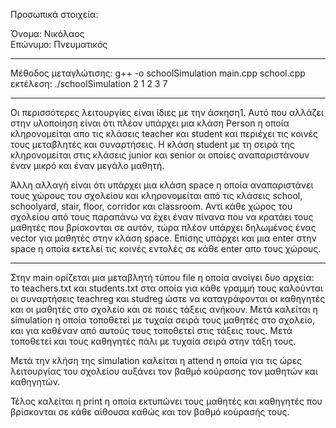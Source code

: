 Προσωπικά στοιχεία:

Όνομα: Νικόλαος\
Επώνυμο: Πνευματικός

--------------------------------------------------------------------------------------------

Μέθοδος μεταγλώτισης: g++ -o schoolSimulation main.cpp school.cpp\
εκτέλεση: ./schoolSimulation 2 1 2 3 7 

--------------------------------------------------------------------------------------------


Οι περισσότερες λειτουργίες είναι ίδιες με την άσκηση1. Αυτό που αλλάζει στην υλοποίηση είναι ότι πλέον υπάρχει μια κλάση Person η οποία κληρονομείται απο τις κλάσεις teacher και student και περιέχει τις κοινές τους μεταβλητές και συναρτήσεις. Η κλάση student με τη σειρά της κληρονομείται στις κλάσεις junior και senior οι οποίες αναπαριστάνουν έναν μικρό και έναν μεγάλο μαθητή.

Άλλη αλλαγή είναι ότι υπάρχει μια κλάση space η οποία αναπαριστάνει τους χώρους του σχολείου και κληρονομείται από τις κλάσεις school, schoolyard, stair, floor, corridor και classroom. 
Αντί κάθε χώρος του σχολείου από τους παραπάνω να έχει έναν πίνανα που να κρατάει τους μαθητές που βρίσκονται σε αυτόν, τώρα πλέον υπάρχει δηλωμένος ένας vector για μαθητές στην κλάση space. Επίσης υπάρχει και μια enter στην space η οποία εκτελεί τις κοινές εντολές σε κάθε enter απο τους χώρους.

--------------------------------------------------------------------------------------------

Στην main ορίζεται μια μεταβλητή τύπου file η οποία ανοίγει δυο αρχεία: το teachers.txt και 
students.txt στα οποία για κάθε γραμμή τους καλούνται οι συναρτήσεις teachreg και studreg ώστε να καταγράφονται οι καθηγητές και οι μαθητές στο σχολείο και σε ποιες τάξεις ανήκουν. Μετά καλείται η simulation η οποία τοποθετεί με τυχαία σειρά τους μαθητές στο σχολείο, και για καθέναν από αυτούς τους τοποθετεί στις τάξεις τους. Μετά τοποθετεί και τους καθηγητές πάλι με τυχαία σειρά στην τάξη τους.

Μετά την κλήση της simulation καλείται η attend η οποία για τις ώρες λειτουργίας του σχολείου αυξάνει τον βαθμό κούρασης τον μαθητών και καθηγητών.

Τέλος καλείται η print η οποία εκτυπώνει τους μαθητές και καθηγητές που βρίσκονται σε κάθε αίθουσα καθώς και τον βαθμό κούρασής τους.